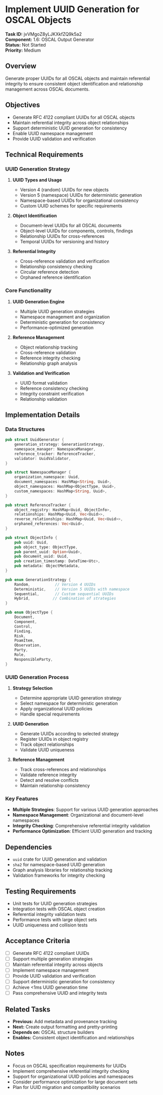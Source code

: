# Implement UUID Generation for OSCAL Objects

**Task ID:** jvVMgoZ8yLJKXkfZQ9k5a2  
**Component:** 1.6: OSCAL Output Generator  
**Status:** Not Started  
**Priority:** Medium  

## Overview

Generate proper UUIDs for all OSCAL objects and maintain referential integrity to ensure consistent object identification and relationship management across OSCAL documents.

## Objectives

- Generate RFC 4122 compliant UUIDs for all OSCAL objects
- Maintain referential integrity across object relationships
- Support deterministic UUID generation for consistency
- Enable UUID namespace management
- Provide UUID validation and verification

## Technical Requirements

### UUID Generation Strategy
1. **UUID Types and Usage**
   - Version 4 (random) UUIDs for new objects
   - Version 5 (namespace) UUIDs for deterministic generation
   - Namespace-based UUIDs for organizational consistency
   - Custom UUID schemes for specific requirements

2. **Object Identification**
   - Document-level UUIDs for all OSCAL documents
   - Object-level UUIDs for components, controls, findings
   - Relationship UUIDs for cross-references
   - Temporal UUIDs for versioning and history

3. **Referential Integrity**
   - Cross-reference validation and verification
   - Relationship consistency checking
   - Circular reference detection
   - Orphaned reference identification

### Core Functionality
1. **UUID Generation Engine**
   - Multiple UUID generation strategies
   - Namespace management and organization
   - Deterministic generation for consistency
   - Performance-optimized generation

2. **Reference Management**
   - Object relationship tracking
   - Cross-reference validation
   - Reference integrity checking
   - Relationship graph analysis

3. **Validation and Verification**
   - UUID format validation
   - Reference consistency checking
   - Integrity constraint verification
   - Relationship validation

## Implementation Details

### Data Structures
```rust
pub struct UuidGenerator {
    generation_strategy: GenerationStrategy,
    namespace_manager: NamespaceManager,
    reference_tracker: ReferenceTracker,
    validator: UuidValidator,
}

pub struct NamespaceManager {
    organization_namespace: Uuid,
    document_namespaces: HashMap<String, Uuid>,
    object_namespaces: HashMap<ObjectType, Uuid>,
    custom_namespaces: HashMap<String, Uuid>,
}

pub struct ReferenceTracker {
    object_registry: HashMap<Uuid, ObjectInfo>,
    relationships: HashMap<Uuid, Vec<Uuid>>,
    reverse_relationships: HashMap<Uuid, Vec<Uuid>>,
    orphaned_references: Vec<Uuid>,
}

pub struct ObjectInfo {
    pub uuid: Uuid,
    pub object_type: ObjectType,
    pub parent_uuid: Option<Uuid>,
    pub document_uuid: Uuid,
    pub creation_timestamp: DateTime<Utc>,
    pub metadata: ObjectMetadata,
}

pub enum GenerationStrategy {
    Random,           // Version 4 UUIDs
    Deterministic,    // Version 5 UUIDs with namespace
    Sequential,       // Custom sequential UUIDs
    Hybrid,          // Combination of strategies
}

pub enum ObjectType {
    Document,
    Component,
    Control,
    Finding,
    Risk,
    PoamItem,
    Observation,
    Party,
    Role,
    ResponsibleParty,
}
```

### UUID Generation Process
1. **Strategy Selection**
   - Determine appropriate UUID generation strategy
   - Select namespace for deterministic generation
   - Apply organizational UUID policies
   - Handle special requirements

2. **UUID Generation**
   - Generate UUIDs according to selected strategy
   - Register UUIDs in object registry
   - Track object relationships
   - Validate UUID uniqueness

3. **Reference Management**
   - Track cross-references and relationships
   - Validate reference integrity
   - Detect and resolve conflicts
   - Maintain relationship consistency

### Key Features
- **Multiple Strategies**: Support for various UUID generation approaches
- **Namespace Management**: Organizational and document-level namespaces
- **Integrity Checking**: Comprehensive referential integrity validation
- **Performance Optimization**: Efficient UUID generation and tracking

## Dependencies

- `uuid` crate for UUID generation and validation
- `sha2` for namespace-based UUID generation
- Graph analysis libraries for relationship tracking
- Validation frameworks for integrity checking

## Testing Requirements

- Unit tests for UUID generation strategies
- Integration tests with OSCAL object creation
- Referential integrity validation tests
- Performance tests with large object sets
- UUID uniqueness and collision tests

## Acceptance Criteria

- [ ] Generate RFC 4122 compliant UUIDs
- [ ] Support multiple generation strategies
- [ ] Maintain referential integrity across objects
- [ ] Implement namespace management
- [ ] Provide UUID validation and verification
- [ ] Support deterministic generation for consistency
- [ ] Achieve <1ms UUID generation time
- [ ] Pass comprehensive UUID and integrity tests

## Related Tasks

- **Previous:** Add metadata and provenance tracking
- **Next:** Create output formatting and pretty-printing
- **Depends on:** OSCAL structure builders
- **Enables:** Consistent object identification and relationships

## Notes

- Focus on OSCAL specification requirements for UUIDs
- Implement comprehensive referential integrity checking
- Support for organizational UUID policies and namespaces
- Consider performance optimization for large document sets
- Plan for UUID migration and compatibility scenarios
